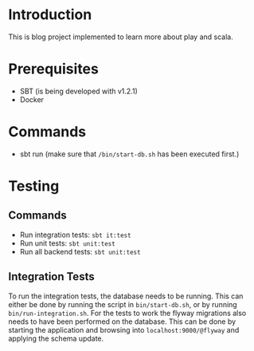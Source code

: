 # Introduction

This is blog project implemented to learn more about play and scala.

# Prerequisites

* SBT (is being developed with v1.2.1)
* Docker

# Commands

* sbt run (make sure that `/bin/start-db.sh` has been executed first.)

# Testing

## Commands

* Run integration tests: `sbt it:test`
* Run unit tests: `sbt unit:test`
* Run all backend tests: `sbt unit:test`

## Integration Tests

To run the integration tests, the database needs to be running. This can either be done by running the script in `bin/start-db.sh`, or by running `bin/run-integration.sh`. For the tests to work the flyway migrations also needs to have been performed on the database. This can be done by starting the application and browsing into `localhost:9000/@flyway` and applying the schema update.

